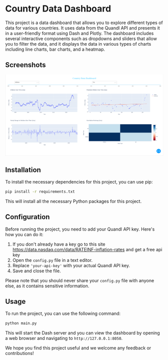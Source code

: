 # Country Data Dashboard

This project is a data dashboard that allows you to explore different types of data for various countries. It uses data from the Quandl API and presents it in a user-friendly format using Dash and Plotly. The dashboard includes several interactive components such as dropdowns and sliders that allow you to filter the data, and it displays the data in various types of charts including line charts, bar charts, and a heatmap.

## Screenshots

![Dashboard](dashboard.png)

## Installation

To install the necessary dependencies for this project, you can use pip:

```bash
pip install -r requirements.txt
```

This will install all the necessary Python packages for this project.

## Configuration

Before running the project, you need to add your Quandl API key. Here's how you can do it:
1. If you don't already have a key go to this site https://data.nasdaq.com/data/RATEINF-inflation-rates and get a free api key
2. Open the `config.py` file in a text editor.
3. Replace `'your-api-key'` with your actual Quandl API key.
4. Save and close the file.

Please note that you should never share your `config.py` file with anyone else, as it contains sensitive information.

## Usage

To run the project, you can use the following command:

```bash
python main.py
```

This will start the Dash server and you can view the dashboard by opening a web browser and navigating to `http://127.0.0.1:8050`.

We hope you find this project useful and we welcome any feedback or contributions!

